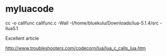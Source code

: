 myluacode
=========

cc -o callfunc callfunc.c -Wall -I/home/bluekulu/Downloads/lua-5.1.4/src -llua5.1

Excellent article

http://www.troubleshooters.com/codecorn/lua/lua_c_calls_lua.htm
